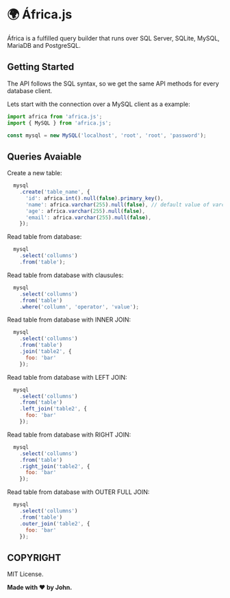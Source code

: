 # :earth_africa: África.js
África is a fulfilled query builder that runs over SQL Server, SQLite, MySQL, MariaDB and PostgreSQL.

## Getting Started

The API follows the SQL syntax, so we get the same API methods for every database client.

Lets start with the connection over a MySQL client as a example:

```javascript
import africa from 'africa.js';
import { MySQL } from 'africa.js';

const mysql = new MySQL('localhost', 'root', 'root', 'password');
```

## Queries Avaiable

Create a new table:
```javascript
  mysql
    .create('table_name', {
      'id': africa.int().null(false).primary_key(),
      'name': africa.varchar(255).null(false), // default value of varchar()
      'age': africa.varchar(255).null(false),
      'email': africa.varchar(255).null(false),
    });
```

Read table from database:
```javascript
  mysql
    .select('collumns')
    .from('table');
```

Read table from database with clausules:
```javascript
  mysql
    .select('collumns')
    .from('table')
    .where('collumn', 'operator', 'value');
```

Read table from database with INNER JOIN:
```javascript
  mysql
    .select('collumns')
    .from('table')
    .join('table2', {
      foo: 'bar'
    });
```

Read table from database with LEFT JOIN:
```javascript
  mysql
    .select('collumns')
    .from('table')
    .left_join('table2', {
      foo: 'bar'
    });
```

Read table from database with RIGHT JOIN:
```javascript
  mysql
    .select('collumns')
    .from('table')
    .right_join('table2', {
      foo: 'bar'
    });
```

Read table from database with OUTER FULL JOIN:
```javascript
  mysql
    .select('collumns')
    .from('table')
    .outer_join('table2', {
      foo: 'bar'
    });
```

## COPYRIGHT

MIT License.

**Made with :hearts: by John.**
